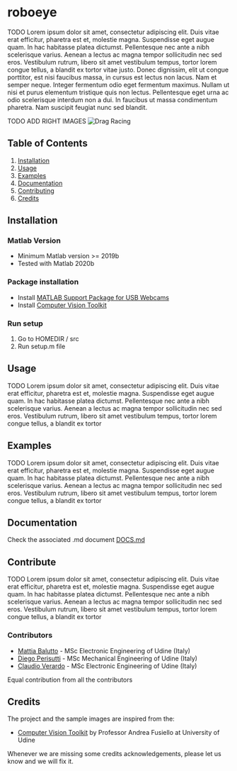 # roboeye
TODO
Lorem ipsum dolor sit amet, consectetur adipiscing elit. Duis vitae erat efficitur, pharetra est et, molestie magna. Suspendisse eget augue quam. In hac habitasse platea dictumst. Pellentesque nec ante a nibh scelerisque varius. Aenean a lectus ac magna tempor sollicitudin nec sed eros. Vestibulum rutrum, libero sit amet vestibulum tempus, tortor lorem congue tellus, a blandit ex tortor vitae justo. Donec dignissim, elit ut congue porttitor, est nisi faucibus massa, in cursus est lectus non lacus. Nam et semper neque. Integer fermentum odio eget fermentum maximus. Nullam ut nisi et purus elementum tristique quis non lectus. Pellentesque eget urna ac odio scelerisque interdum non a dui. In faucibus ut massa condimentum pharetra. Nam suscipit feugiat nunc sed blandit.

TODO ADD RIGHT IMAGES 
![Drag Racing](https://www.mathworks.com/help/matlab/creating_guis/gs_programmatica.png)

## Table of Contents
1. [Installation](#installation)
2. [Usage](#usage)
3. [Examples](#examples)
4. [Documentation](#documentation)
5. [Contributing](#contribute)
6. [Credits](#credits)

<a name="installation"></a>
## Installation
### Matlab Version
+ Minimum Matlab version >= 2019b
+ Tested with Matlab 2020b

### Package installation
+ Install [MATLAB Support Package for USB Webcams](https://www.mathworks.com/help/supportpkg/usbwebcams/index.html?s_tid=CRUX_lftnav)
+ Install [Computer Vision Toolkit](http://www.diegm.uniud.it/fusiello/demo/toolkit/)

### Run setup 
1. Go to HOMEDIR / src
2. Run setup.m file

<a name="usage"></a>
## Usage
TODO
Lorem ipsum dolor sit amet, consectetur adipiscing elit. Duis vitae erat efficitur, pharetra est et, molestie magna. Suspendisse eget augue quam. In hac habitasse platea dictumst. Pellentesque nec ante a nibh scelerisque varius. Aenean a lectus ac magna tempor sollicitudin nec sed eros. Vestibulum rutrum, libero sit amet vestibulum tempus, tortor lorem congue tellus, a blandit ex tortor

<a name="examples"></a>
## Examples
TODO
Lorem ipsum dolor sit amet, consectetur adipiscing elit. Duis vitae erat efficitur, pharetra est et, molestie magna. Suspendisse eget augue quam. In hac habitasse platea dictumst. Pellentesque nec ante a nibh scelerisque varius. Aenean a lectus ac magna tempor sollicitudin nec sed eros. Vestibulum rutrum, libero sit amet vestibulum tempus, tortor lorem congue tellus, a blandit ex tortor

<a name="documentation"></a>
## Documentation
Check the associated .md document [DOCS.md](https://github.com/claudioverardo/roboeye/blob/develop/DOCS.md)

<a name="contribute"></a>
## Contribute
TODO
Lorem ipsum dolor sit amet, consectetur adipiscing elit. Duis vitae erat efficitur, pharetra est et, molestie magna. Suspendisse eget augue quam. In hac habitasse platea dictumst. Pellentesque nec ante a nibh scelerisque varius. Aenean a lectus ac magna tempor sollicitudin nec sed eros. Vestibulum rutrum, libero sit amet vestibulum tempus, tortor lorem congue tellus, a blandit ex tortor

### Contributors
+ [Mattia Balutto](https://github.com/mattiabalutto) - MSc Electronic Engineering of Udine (Italy)
+ [Diego Perisutti](https://github.com/DiegoPerissutti) - MSc Mechanical Engineering of Udine (Italy)
+ [Claudio Verardo](https://github.com/claudioverardo) - MSc Electronic Engineering of Udine (Italy)

Equal contribution from all the contributors

<a name="credits"></a>
## Credits
The project and the sample images are inspired from the:
+ [Computer Vision Toolkit](http://www.diegm.uniud.it/fusiello/demo/toolkit/) by Professor Andrea Fusiello at University of Udine

Whenever we are missing some credits acknowledgements, please let us know and we will fix it.
